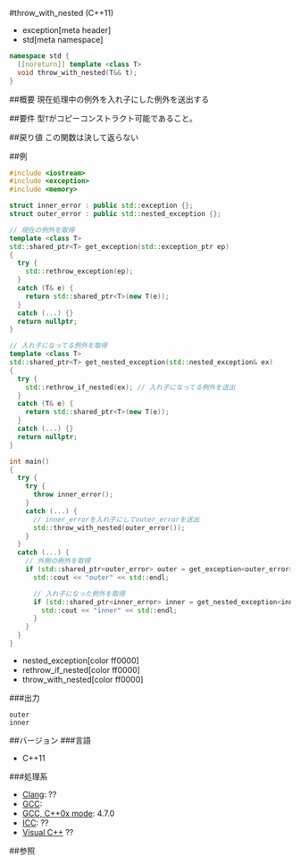 #throw_with_nested (C++11)
* exception[meta header]
* std[meta namespace]

```cpp
namespace std {
  [[noreturn]] template <class T>
  void throw_with_nested(T&& t);
}
```

##概要
現在処理中の例外を入れ子にした例外を送出する


##要件
型`T`がコピーコンストラクト可能であること。


##戻り値
この関数は決して返らない


##例
```cpp
#include <iostream>
#include <exception>
#include <memory>

struct inner_error : public std::exception {};
struct outer_error : public std::nested_exception {};

// 現在の例外を取得
template <class T>
std::shared_ptr<T> get_exception(std::exception_ptr ep)
{
  try {
    std::rethrow_exception(ep);
  }
  catch (T& e) {
    return std::shared_ptr<T>(new T(e));
  }
  catch (...) {}
  return nullptr;
}

// 入れ子になってる例外を取得
template <class T>
std::shared_ptr<T> get_nested_exception(std::nested_exception& ex)
{
  try {
    std::rethrow_if_nested(ex); // 入れ子になってる例外を送出
  }
  catch (T& e) {
    return std::shared_ptr<T>(new T(e));
  }
  catch (...) {}
  return nullptr;
}

int main()
{
  try {
    try {
      throw inner_error();
    }
    catch (...) {
      // inner_errorを入れ子にしてouter_errorを送出
      std::throw_with_nested(outer_error());
    }
  }
  catch (...) {
    // 外側の例外を取得
    if (std::shared_ptr<outer_error> outer = get_exception<outer_error>(std::current_exception())) {
      std::cout << "outer" << std::endl;

      // 入れ子になった例外を取得
      if (std::shared_ptr<inner_error> inner = get_nested_exception<inner_error>(*outer)) {
        std::cout << "inner" << std::endl;
      }
    }
  }
}
```
* nested_exception[color ff0000]
* rethrow_if_nested[color ff0000]
* throw_with_nested[color ff0000]

###出力
```
outer
inner
```

##バージョン
###言語
- C++11

###処理系

- [Clang](/implementation.md#clang): ??
- [GCC](/implementation.md#gcc): 
- [GCC, C++0x mode](/implementation.md#gcc): 4.7.0
- [ICC](/implementation.md#icc): ??
- [Visual C++](/implementation.md#visual_cpp) ??


##参照


